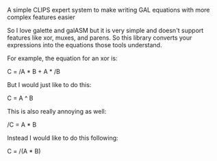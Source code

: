A simple CLIPS expert system to make writing GAL equations with more complex features easier

So I love galette and galASM but it is very simple and doesn't support features like xor, muxes, and
parens. So this library converts your expressions into the equations those tools understand. 

For example, the equation for an xor is:

C = /A * B + A * /B

But I would just like to do this:

C = A ^ B

This is also really annoying as well:

/C = A * B

Instead I would like to do this following: 

C = /(A * B)

